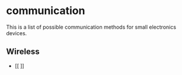 # communication

This is a list of possible communication methods for small electronics devices.

## Wireless
- [[   ]]
